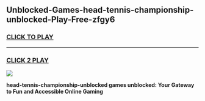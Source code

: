 
## Unblocked-Games-head-tennis-championship-unblocked-Play-Free-zfgy6
<h3>
<a href="https://premium76.site?title=head-tennis-championship-unblocked&ref=18A1">CLICK TO PLAY</a></h3>
<hr>

<h3>
<a href="https://premium76.site?title=head-tennis-championship-unblocked&ref=18A1">CLICK 2 PLAY</a>
  
</h3>

<a href="https://premium76.site?title=head-tennis-championship-unblocked&ref=18A1"><img src="https://clearcache.store/games.png"></a>


**head-tennis-championship-unblocked games unblocked: Your Gateway to Fun and Accessible Online Gaming**
